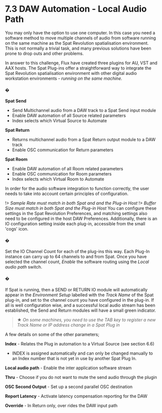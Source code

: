 # 7.3 DAW Automation - Local Audio Path

You may only have the option to use one computer. In this case you need a software method to move multiple channels of audio from software running on the
same machine as the Spat Revolution spatialisation environment. This is not normally a trivial task, and many previous solutions have been prone to drop outs and
other problems.

In answer to this challenge, Flux have created three plugins for AU, VST and AAX
hosts. The Spat Plug-ins offer a straightforward way to integrate the Spat Revolution
spatialisation environment with other digital audio workstation environments - _running on the same machine._

#### �

**Spat Send**

- Send Multichannel audio from a DAW track to a Spat Send input module
- Enable DAW automation of all Source related parameters
- Index selects which Virtual Source to Automate

**Spat Return**

- Returns multichannel audio from a Spat Return output module to a DAW
    track
- Enable OSC communication for Return parameters


**Spat Room**

- Enable DAW automation of all Room related parameters
- Enable OSC communication for Room parameters
- Index selects which Virtual Room to Automate

In order for the audio software integration to function correctly, the user needs to
take into account certain principles of configuration.

!> _Sample Rate must match in both Spat and and the Plug-in Host_
!> _Buffer Size must match in both Spat and the Plug-in Host_
You can configure these settings in the Spat Revolution Preferences, and matching settings also need to be configured in the host DAW Preferences. Additionally,
there is an IO configuration setting inside each plug-in, accessible from the small
'cogs' icon.

#### �

Set the IO Channel Count for each of the plug-ins this way. Each Plug-In instance
can carry up to 64 channels to and from Spat. Once you have selected the channel
count, _Enable_ the software routing using the _Local audio path_ switch.

#### �

If Spat is running, then a SEND or RETURN IO module will automatically appear in
the _Environment Setup_ labelled with the _Track Name_ of the Spat plug-in, and set to
the channel count you have configured in the plug-in. If all is well configuration
wise, and a successful local audio stream has been established, the Send and Return modules will have a small green indicator.

> ★ _On some machines, you need to use the TAB key to register a new Track
Name or IP address change in a Spat Plug in_


A few details on some of the other parameters;

**Index** - Relates the Plug in automation to a Virtual Source (see section 6.6)
- INDEX is assigned automatically and can only be changed manually to an Index number that is not yet in use by another Spat Plug In.

**Local audio path** - Enable the inter application software stream

**Thru** - Choose if you do not want to mute the send audio through the plugin

**OSC Second Output** - Set up a second parallel OSC destination

**Report Latency** - Activate latency compensation reporting for the DAW

**Override** - In Return only, over rides the DAW input path

